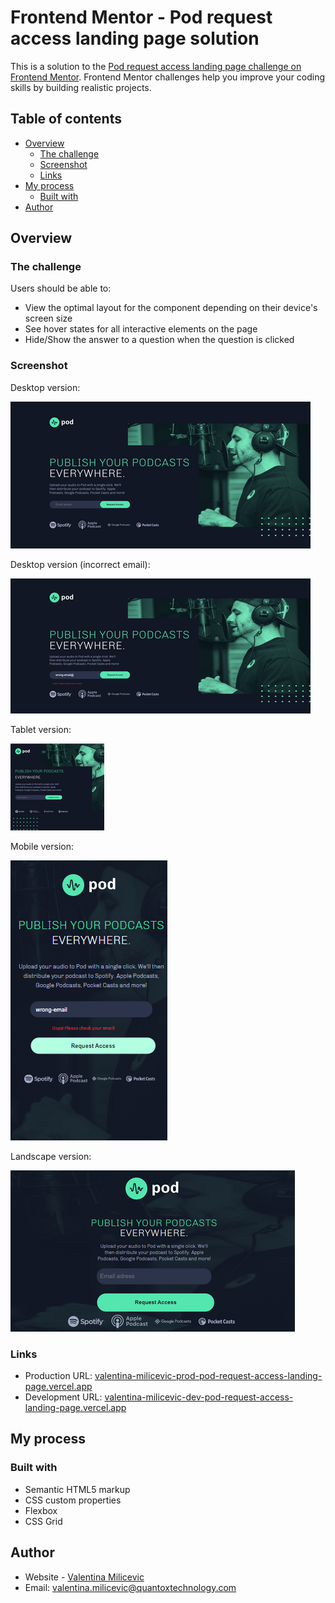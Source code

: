 # Frontend Mentor - Pod request access landing page solution

This is a solution to the [Pod request access landing page challenge on Frontend Mentor](https://www.frontendmentor.io/challenges/pod-request-access-landing-page-eyTmdkLSG). Frontend Mentor challenges help you improve your coding skills by building realistic projects. 

## Table of contents

- [Overview](#overview)
  - [The challenge](#the-challenge)
  - [Screenshot](#screenshot)
  - [Links](#links)
- [My process](#my-process)
  - [Built with](#built-with)
- [Author](#author)

## Overview

### The challenge

Users should be able to:

- View the optimal layout for the component depending on their device's screen size
- See hover states for all interactive elements on the page
- Hide/Show the answer to a question when the question is clicked

### Screenshot

Desktop version:

![Desktop version](./assets/screenshots/desktop-1.png)

Desktop version (incorrect email):

![Desktop version (incorrect email)](./assets/screenshots/desktop-2.png)

Tablet version:

![Tablet version](./assets/screenshots/tablet.png)

Mobile version:

![Mobile version](./assets/screenshots/mobile.png)

Landscape version:

![Landscape version](./assets/screenshots/landscape.png)

### Links

- Production URL: [valentina-milicevic-prod-pod-request-access-landing-page.vercel.app](http://valentina-milicevic-prod-pod-request-access-landing-page.vercel.app)
- Development URL: [valentina-milicevic-dev-pod-request-access-landing-page.vercel.app](http://valentina-milicevic-dev-pod-request-access-landing-page.vercel.app)

## My process

### Built with

- Semantic HTML5 markup
- CSS custom properties
- Flexbox
- CSS Grid

## Author

- Website - [Valentina Milicevic](https://github.com/vanjamilicevic)
- Email: valentina.milicevic@quantoxtechnology.com
